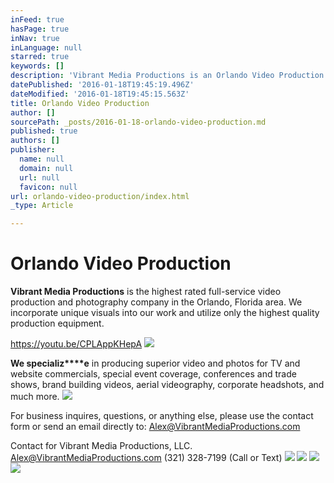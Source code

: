 ```yaml
---
inFeed: true
hasPage: true
inNav: true
inLanguage: null
starred: true
keywords: []
description: 'Vibrant Media Productions is an Orlando Video Production Company with the highest rated videography services in Central Florida. '
datePublished: '2016-01-18T19:45:19.496Z'
dateModified: '2016-01-18T19:45:15.563Z'
title: Orlando Video Production
author: []
sourcePath: _posts/2016-01-18-orlando-video-production.md
published: true
authors: []
publisher:
  name: null
  domain: null
  url: null
  favicon: null
url: orlando-video-production/index.html
_type: Article

---
```

# Orlando Video Production

**Vibrant Media Productions** is the highest rated full-service video production and photography company in the Orlando, Florida area. We incorporate unique visuals into our work and utilize only the highest quality production equipment.

https://youtu.be/CPLAppKHepA
![](https://the-grid-user-content.s3-us-west-2.amazonaws.com/d34a9359-094c-437f-bd0f-d24445f34e0e.jpg)

**We specializ****e** in producing superior video and photos for TV and website commercials, special event coverage, conferences and trade shows, brand building videos, aerial videography, corporate headshots, and much more.
![](https://the-grid-user-content.s3-us-west-2.amazonaws.com/db103e68-0522-4798-8aa8-9ba9e190aff2.jpg)

For business inquires, questions, or anything else, please use the contact form or send an email directly to: Alex@VibrantMediaProductions.com 

Contact for Vibrant Media Productions, LLC. Alex@VibrantMediaProductions.com (321) 328-7199 (Call or Text)
![](https://the-grid-user-content.s3-us-west-2.amazonaws.com/613a33f1-62c6-4864-84f5-8678e7f591b6.jpg)
![](https://the-grid-user-content.s3-us-west-2.amazonaws.com/0261ba1a-2bce-4ed7-9528-f0cb6d66635e.jpg)
![](https://the-grid-user-content.s3-us-west-2.amazonaws.com/942e4987-fc2c-461b-8227-9ae81a92bcd2.jpg)
![](https://the-grid-user-content.s3-us-west-2.amazonaws.com/244010a4-1a17-4a2d-9158-9221c6fb4017.jpg)